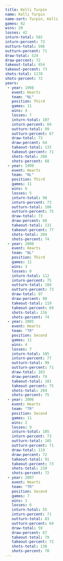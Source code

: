 ```yaml
---
title: Kelli Turpin
name: Kelli Turpin
name-sort: Turpin, Kelli
games: 62
wins: 20
losses: 42
inturn-total: 582
inturn-percent: 73
outturn-total: 596
outturn-percent: 71
draw-total: 524
draw-percent: 72
takeout-total: 654
takeout-percent: 73
shots-total: 1178
shots-percent: 72
years:
 - year: 1998
   event: Hearts
   team: "NL"
   position: Third
   games: 11
   wins: 4
   losses: 7
   inturn-total: 107
   inturn-percent: 69
   outturn-total: 99
   outturn-percent: 67
   draw-total: 73
   draw-percent: 64
   takeout-total: 133
   takeout-percent: 71
   shots-total: 206
   shots-percent: 68
 - year: 1999
   event: Hearts
   team: "NL"
   position: Third
   games: 11
   wins: 6
   losses: 5
   inturn-total: 98
   inturn-percent: 73
   outturn-total: 106
   outturn-percent: 75
   draw-total: 73
   draw-percent: 68
   takeout-total: 131
   takeout-percent: 77
   shots-total: 204
   shots-percent: 74
 - year: 2000
   event: Hearts
   team: "NL"
   position: Third
   games: 11
   wins: 3
   losses: 8
   inturn-total: 112
   inturn-percent: 75
   outturn-total: 104
   outturn-percent: 73
   draw-total: 97
   draw-percent: 80
   takeout-total: 119
   takeout-percent: 69
   shots-total: 216
   shots-percent: 74
 - year: 2005
   event: Hearts
   team: "TR"
   position: Second
   games: 11
   wins: 4
   losses: 7
   inturn-total: 105
   inturn-percent: 77
   outturn-total: 99
   outturn-percent: 71
   draw-total: 103
   draw-percent: 74
   takeout-total: 101
   takeout-percent: 75
   shots-total: 204
   shots-percent: 75
 - year: 2006
   event: Hearts
   team: "TR"
   position: Second
   games: 11
   wins: 2
   losses: 9
   inturn-total: 105
   inturn-percent: 73
   outturn-total: 105
   outturn-percent: 71
   draw-total: 119
   draw-percent: 72
   takeout-total: 91
   takeout-percent: 73
   shots-total: 210
   shots-percent: 72
 - year: 2007
   event: Hearts
   team: "TR"
   position: Second
   games: 7
   wins: 1
   losses: 6
   inturn-total: 55
   inturn-percent: 71
   outturn-total: 83
   outturn-percent: 69
   draw-total: 59
   draw-percent: 67
   takeout-total: 79
   takeout-percent: 72
   shots-total: 138
   shots-percent: 70
---
```

